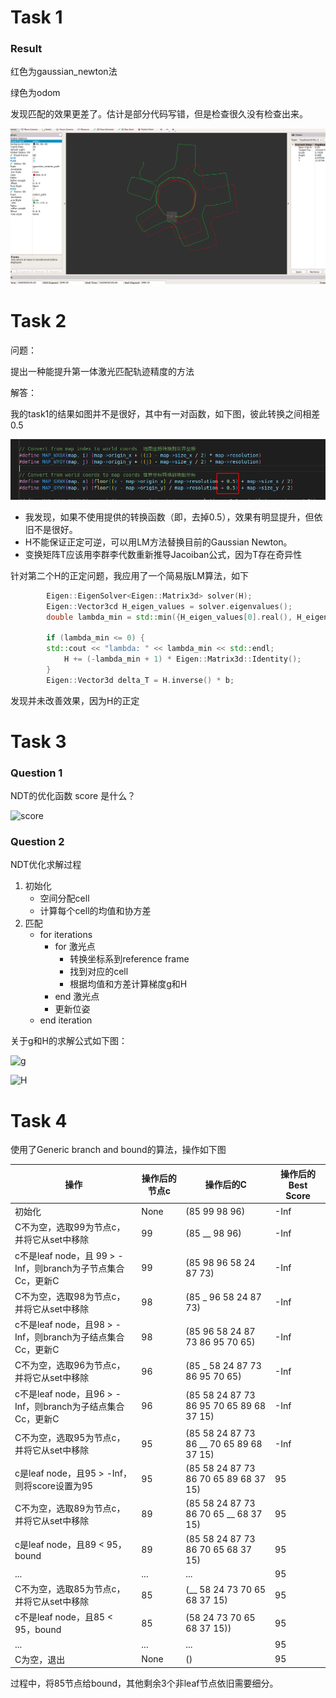 

# Task 1

### Result

红色为gaussian_newton法

绿色为odom



发现匹配的效果更差了。估计是部分代码写错，但是检查很久没有检查出来。

![](task1_1.png)



# Task 2

问题：

提出一种能提升第一体激光匹配轨迹精度的方法



解答：

我的task1的结果如图并不是很好，其中有一对函数，如下图，彼此转换之间相差0.5

![task2](./task2.png)



* 我发现，如果不使用提供的转换函数（即，去掉0.5），效果有明显提升，但依旧不是很好。
* H不能保证正定可逆，可以用LM方法替换目前的Gaussian Newton。
* 变换矩阵T应该用李群李代数重新推导Jacoiban公式，因为T存在奇异性



针对第二个H的正定问题，我应用了一个简易版LM算法，如下

```c++
        Eigen::EigenSolver<Eigen::Matrix3d> solver(H);
        Eigen::Vector3cd H_eigen_values = solver.eigenvalues();
        double lambda_min = std::min({H_eigen_values[0].real(), H_eigen_values[1].real(), H_eigen_values[2].real()});

        if (lambda_min <= 0) {
        std::cout << "lambda: " << lambda_min << std::endl;
            H += (-lambda_min + 1) * Eigen::Matrix3d::Identity();
        }
        Eigen::Vector3d delta_T = H.inverse() * b;

```

发现并未改善效果，因为H的正定



# Task 3

### Question 1

NDT的优化函数 score 是什么？

![score](docs/2021-12-27_21-35.png)

### Question 2

NDT优化求解过程

1. 初始化
   * 空间分配cell
   * 计算每个cell的均值和协方差
2. 匹配
   * for iterations
     * for 激光点
       * 转换坐标系到reference frame
       * 找到对应的cell
       * 根据均值和方差计算梯度g和H
     * end 激光点
     * 更新位姿
   * end iteration

关于g和H的求解公式如下图：

![g](docs/2021-12-27_21-39.png)

![H](docs/2021-12-27_21-39_1.png)



# Task 4

使用了Generic branch and bound的算法，操作如下图

| 操作                                                        | 操作后的节点c | 操作后的C                                | 操作后的Best Score |
| ----------------------------------------------------------- | ------------- | ---------------------------------------- | ------------------ |
| 初始化                                                      | None          | (85 99 98 96)                            | -Inf               |
| C不为空，选取99为节点c，并将它从set中移除                   | 99            | (85 __ 98 96)                            | -Inf               |
| c不是leaf node，且 99 > -Inf，则branch为子节点集合Cc，更新C | 99            | (85 98 96 58 24 87 73)                   | -Inf               |
| C不为空，选取98为节点c，并将它从set中移除                   | 98            | (85 _ 96 58 24 87 73)                    | -Inf               |
| c不是leaf node，且98 > -Inf，则branch为子结点集合Cc，更新C  | 98            | (85 96 58 24 87 73 86 95 70 65)          | -Inf               |
| C不为空，选取96为节点c，并将它从set中移除                   | 96            | (85 _ 58 24 87 73 86 95 70 65)           | -Inf               |
| c不是leaf node，且96 > -Inf，则branch为子结点集合Cc，更新C  | 96            | (85 58 24 87 73 86 95 70 65 89 68 37 15) | -Inf               |
| C不为空，选取95为节点c，并将它从set中移除                   | 95            | (85 58 24 87 73 86 __ 70 65 89 68 37 15) | -Inf               |
| c是leaf node，且95 > -Inf，则将score设置为95                | 95            | (85 58 24 87 73 86 70 65 89 68 37 15)    | 95                 |
| C不为空，选取89为节点c，并将它从set中移除                   | 89            | (85 58 24 87 73 86 70 65 __ 68 37 15)    | 95                 |
| c是leaf node，且89 < 95，bound                              | 89            | (85 58 24 87 73 86 70 65 68 37 15)       | 95                 |
| ...                                                         | ...           | ...                                      | 95                 |
| C不为空，选取85为节点c，并将它从set中移除                   | 85            | (__ 58 24 73 70 65 68 37 15)             | 95                 |
| c不是leaf node，且85 < 95，bound                            | 85            | (58 24 73 70 65 68 37 15))               | 95                 |
| ...                                                         | ...           | ...                                      | 95                 |
| C为空，退出                                                 | None          | ()                                       | 95                 |

过程中，将85节点给bound，其他剩余3个非leaf节点依旧需要细分。